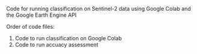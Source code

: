 Code for running classification on Sentinel-2 data using Google Colab and the Google Earth Engine API

Order of code files:
1. Code to run classification on Google Colab
2. Code to run accuacy assessment
